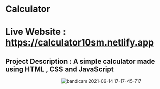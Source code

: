 # Calculator

# Live Website  : https://calculator10sm.netlify.app <br>
## Project Description : A simple calculator made using HTML , CSS and JavaScript

&nbsp;&nbsp;&nbsp;&nbsp;&nbsp;&nbsp;&nbsp;&nbsp;&nbsp;&nbsp;&nbsp;&nbsp;&nbsp;&nbsp;&nbsp;&nbsp;&nbsp;&nbsp;&nbsp;&nbsp;&nbsp;&nbsp;&nbsp;&nbsp;&nbsp;&nbsp;&nbsp;&nbsp;&nbsp;&nbsp;&nbsp;&nbsp;&nbsp;&nbsp;&nbsp;&nbsp;&nbsp;&nbsp;&nbsp;&nbsp;&nbsp;&nbsp;&nbsp;&nbsp;&nbsp;![bandicam 2021-06-14 17-17-45-717](https://user-images.githubusercontent.com/56023805/121889560-02df0e00-cd37-11eb-8ccf-e1d3a0fab6e8.gif)
